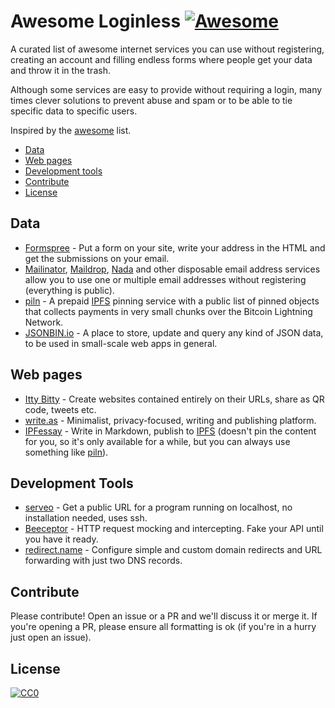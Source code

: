 # Awesome Loginless [![Awesome](https://cdn.rawgit.com/sindresorhus/awesome/d7305f38d29fed78fa85652e3a63e154dd8e8829/media/badge.svg)](https://github.com/sindresorhus/awesome)

A curated list of awesome internet services you can use without registering, creating an account and filling endless forms where people get your data and throw it in the trash.

Although some services are easy to provide without requiring a login, many times clever solutions to prevent abuse and spam or to be able to tie specific data to specific users.

Inspired by the [awesome](https://github.com/sindresorhus/awesome) list.

* [Data](#data)
* [Web pages](#web-pages)
* [Development tools](#development-tools)
* [Contribute](#contribute)
* [License](#license)

## Data
* [Formspree](https://formspree.io/) - Put a form on your site, write your address in the HTML and get the submissions on your email.
* [Mailinator](https://www.mailinator.com/), [Maildrop](https://maildrop.cc/), [Nada](https://getnada.com/) and other disposable email address services allow you to use one or multiple email addresses without registering (everything is public).
* [piln](https://piln.xyz/) - A prepaid [IPFS](https://ipfs.io/) pinning service with a public list of pinned objects that collects payments in very small chunks over the Bitcoin Lightning Network.
* [JSONBIN.io](https://jsonbin.io/) - A place to store, update and query any kind of JSON data, to be used in small-scale web apps in general.


## Web pages
* [Itty Bitty](https://about.bitty.site) - Create websites contained entirely on their URLs, share as QR code, tweets etc.
* [write.as](https://write.as/) - Minimalist, privacy-focused, writing and publishing platform.
* [IPFessay](https://ipfs.eternum.io/ipfs/QmVvSSp4kf2JztYA56NxDLorr7NnQ6SGQTkyFKpr1gGQ4N/) - Write in Markdown, publish to [IPFS](https://ipfs.io/) (doesn't pin the content for you, so it's only available for a while, but you can always use something like [piln](https://piln.xyz/)).

## Development Tools
* [serveo](http://serveo.net/) - Get a public URL for a program running on localhost, no installation needed, uses ssh.
* [Beeceptor](https://beeceptor.com/) - HTTP request mocking and intercepting. Fake your API until you have it ready.
* [redirect.name](https://redirect.name/) - Configure simple and custom domain redirects and URL forwarding with just two DNS records.


## Contribute
Please contribute! Open an issue or a PR and we'll discuss it or merge it. If you're opening a PR, please ensure all formatting is ok (if you're in a hurry just open an issue).

## License
[![CC0](https://licensebuttons.net/p/zero/1.0/88x31.png)](https://creativecommons.org/publicdomain/zero/1.0/)
